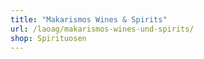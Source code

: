 ```yaml
---
title: "Makarismos Wines & Spirits"
url: /laoag/makarismos-wines-und-spirits/
shop: Spirituosen
---
```


